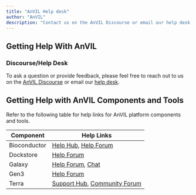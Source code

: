 ```yaml
---
title: "AnVIL Help desk"
author: "AnVIL"
description: "Contact us on the AnVIL Discourse or email our help desk."
---
```


## Getting Help With AnVIL 

### Discourse/Help Desk
To ask a question or provide feedback, please feel free to reach out to us on the
[AnVIL Discourse](https://help.anvilproject.org/) or 
email our [help desk](mailto:help@lists.anvilproject.org). 


## Getting Help with AnVIL Components and Tools

Refer to the following table for help links for AnVIL platform components and tools.

| Component      | Help Links                                     |    
|--------------|-------------------------------------------| 
| Bioconductor | [Help Hub](http://bioconductor.org/help/), [Help Forum](https://support.bioconductor.org/) |  
| Dockstore    | [Help Forum](https://discuss.dockstore.org/) |   
| Galaxy |  [Help Forum](https://help.galaxyproject.org/), [Chat](https://gitter.im/galaxyproject) |    
| Gen3 | [Help Forum](https://forums.gen3.org/) |    
| Terra | [Support Hub](https://support.terra.bio/hc/en-us), [Community Forum](https://support.terra.bio/hc/en-us/community/topics) |  

